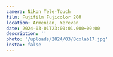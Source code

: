 ```yaml
---
camera: Nikon Tele-Touch
film: Fujifilm Fujicolor 200
location: Armenian, Yerevan
date: 2024-03-01T23:00:01.000+00:00
description: ''
photo: '/uploads/2024/03/Boxlab17.jpg'
instax: false
---
```

